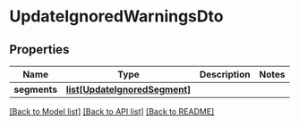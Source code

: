 # UpdateIgnoredWarningsDto

## Properties
Name | Type | Description | Notes
------------ | ------------- | ------------- | -------------
**segments** | [**list[UpdateIgnoredSegment]**](UpdateIgnoredSegment.md) |  | 

[[Back to Model list]](../README.md#documentation-for-models) [[Back to API list]](../README.md#documentation-for-api-endpoints) [[Back to README]](../README.md)


